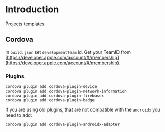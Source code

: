 # Introduction

Projects templates.

## Cordova

In `build.json` set `developmentTeam` id. Get your TeamID from [https://developer.apple.com/account/#/membership](https://developer.apple.com/account/#/membership).

### Plugins

```shell
cordova plugin add cordova-plugin-device
cordova plugin add cordova-plugin-network-information
cordova plugin add cordova-plugin-firebasex
cordova plugin add cordova-plugin-badge
```

If you are using old plugins, that are not compatible with the `androidx` you need to add:

```shell
cordova plugin add cordova-plugin-androidx-adapter
```
